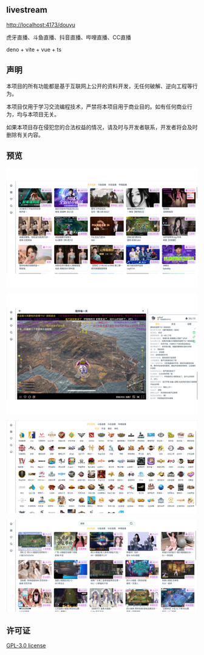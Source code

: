 ## livestream

[http://localhost:4173/douyu](http://localhost:4173/douyu)

虎牙直播、斗鱼直播、抖音直播、哔哩直播、CC直播

deno + vite + vue + ts

## 声明
本项目的所有功能都是基于互联网上公开的资料开发，无任何破解、逆向工程等行为。

本项目仅用于学习交流编程技术，严禁将本项目用于商业目的。如有任何商业行为，均与本项目无关。

如果本项目存在侵犯您的合法权益的情况，请及时与开发者联系，开发者将会及时删除有关内容。

## 预览

![](img/1280x800_1.png)

![](img/1280x800_2.png)

![](img/1680_3.png)

![](img/search.png)

## 许可证
[GPL-3.0 license](LICENSE)

<div>
  <img height="300" style="margin-right:20px" src="">
  <img height="300" src="">
</div> 
